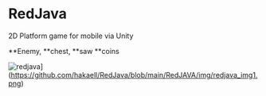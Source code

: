 # RedJava
 
 2D Platform game for mobile via Unity

**Enemy,
**chest, 
**saw 
**coins


![redjava](RedJava/RedJAVA/img/redjava_img1.png "RedJava")](https://github.com/hakaell/RedJava/blob/main/RedJAVA/img/redjava_img1.png)

